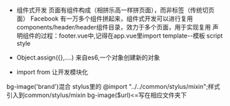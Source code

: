 - 组件式开发
  页面有组件构成（相拼乐高一样拼页面），而非标签（传统切页面）
  Facebook 有一万多个组件拼起来，组件式开发可以进行复用
  components/header/header组件目录，效力于多个页面，用于实现复用
  声明组件的过程：footer.vue中,记得在app.vue里import
  template--模板
  script
  style

- Object.assign({},....)
来自es6,一个对象创建新的对象

- import from 让开发模块化

bg-image('brand')混合 stylus里的
@import "../../common/stylus/mixin";样式引入到common/stylus/mixin
bg-image($url)<=写在相应文件夹下